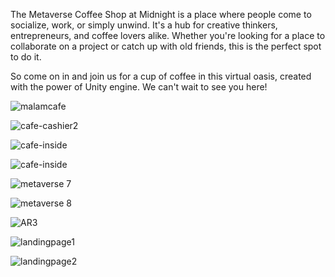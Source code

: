 The Metaverse Coffee Shop at Midnight is a place where people come to socialize, work, or simply unwind. It's a hub for creative thinkers, entrepreneurs, and coffee lovers alike. Whether you're looking for a place to collaborate on a project or catch up with old friends, this is the perfect spot to do it.

So come on in and join us for a cup of coffee in this virtual oasis, created with the power of Unity engine. We can't wait to see you here!

![malamcafe](https://user-images.githubusercontent.com/112771091/230767516-abfc9507-65e9-43ad-bfc6-ddd2cb39cfe2.png)

![cafe-cashier2](https://user-images.githubusercontent.com/112771091/230767546-a6e95ed1-2efe-4323-9e43-6b54a86e5040.png)

![cafe-inside](https://user-images.githubusercontent.com/112771091/230767578-c6f6f324-48f5-4314-8d3a-23d5affbaafa.png)

![cafe-inside](https://user-images.githubusercontent.com/112771091/230767555-995e3b60-8921-4bb1-9bdf-074721e9a917.png)

![metaverse 7](https://user-images.githubusercontent.com/112771091/231757288-b73206c3-63c5-4775-a85d-5613cbb17e80.png)

![metaverse 8](https://user-images.githubusercontent.com/112771091/231757329-6b13209a-b17a-4f06-8c20-0db8b0aa6809.png)

![AR3](https://user-images.githubusercontent.com/112771091/231758083-3ce0441b-04db-4d78-8be9-dc7606dbb848.png)

![landingpage1](https://user-images.githubusercontent.com/112771091/231758133-f9d874e8-cc42-4552-b996-fdf62fa0c649.png)

![landingpage2](https://user-images.githubusercontent.com/112771091/231758148-a2acc74f-466e-4e7e-af29-45039fa79a34.png)
